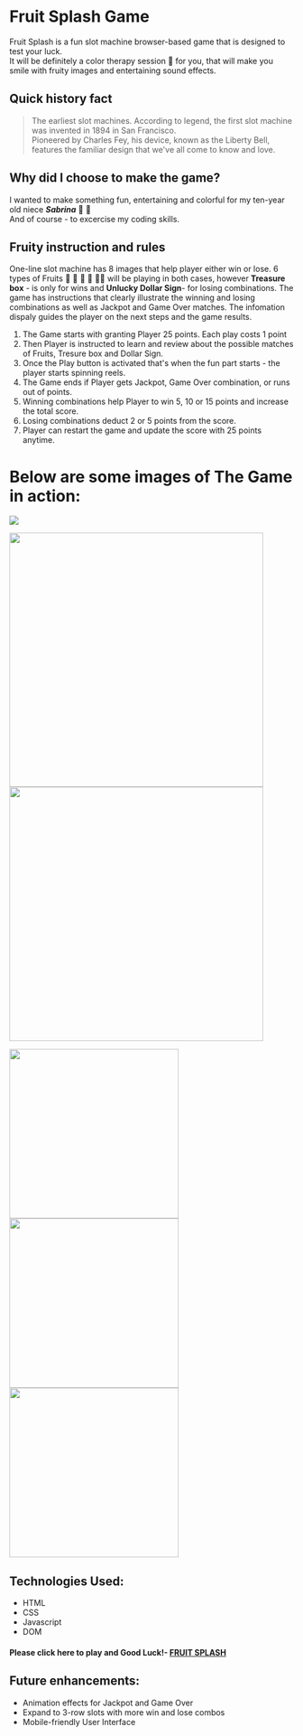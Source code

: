 # Fruit Splash Game  

Fruit Splash is a fun slot machine browser-based game that is designed to test your luck.  
It will be definitely a color therapy session :rainbow: for you, that will make you smile with fruity images and entertaining sound effects.

## Quick history fact  
>
>The earliest slot machines. According to legend, the first slot machine was invented in 1894 in San Francisco.  
Pioneered by Charles Fey, his device, known as the Liberty Bell, features the familiar design that we've all come to know and love.

## Why did I choose to make the game?  

I wanted to make something fun, entertaining and colorful for my ten-year old niece **_Sabrina_** :princess: :gift_heart:  
And of course - to excercise my coding skills.

## Fruity instruction and rules
>
One-line slot machine has 8 images that help player either win or lose. 6 types of Fruits :strawberry: :pineapple: :lemon: :watermelon: :tangerine::pear:  will be playing in both cases, however **Treasure box** - is only for wins and **Unlucky Dollar Sign**- for losing combinations.
The game has instructions that clearly illustrate the winning and losing combinations as well as Jackpot and Game Over matches.
The infomation dispaly guides the player on the next steps and the game results.
  1. The Game starts with granting Player 25 points. Each play costs 1 point
  2. Then Player is instructed to learn and review about the possible matches of Fruits, Tresure box and Dollar Sign.
  3. Once the Play button is activated that's when the fun part starts - the player starts spinning reels.
  4. The Game ends if Player gets Jackpot, Game Over combination, or runs out of points.
  5. Winning combinations help Player to win 5, 10 or 15 points and increase the total score.
  6. Losing combinations deduct 2 or 5 points from the score.
  7. Player can restart the game and update the score with 25 points anytime.
  
  # Below are some images of The Game in action:  
  
  ![](https://i.imgur.com/PyEHp9V.png)

  <img src="https://i.imgur.com/WARh7Ns.png" width="450" height="450"> <img src="https://i.imgur.com/mcFAIjF.png" width="450" height="450">
  
<img src="https://i.imgur.com/akJjBCx.png" width="300" height="300"> <img src="https://i.imgur.com/jFlJDFB.png" width="300" height="300"> <img src="https://i.imgur.com/3m5PrZD.png" width="300" height="300">
 
  
  ## Technologies Used:
  
  * HTML
  * CSS
  * Javascript
  * DOM
    
  #### Please click here to play and Good Luck!- [FRUIT SPLASH](https://svitlanakarahayeva.github.io/Fruit-Splash-Game/)
  
  ## Future enhancements:
  
  * Animation effects for Jackpot and Game Over 
  * Expand to 3-row slots with more win and lose combos
  * Mobile-friendly User Interface
  

